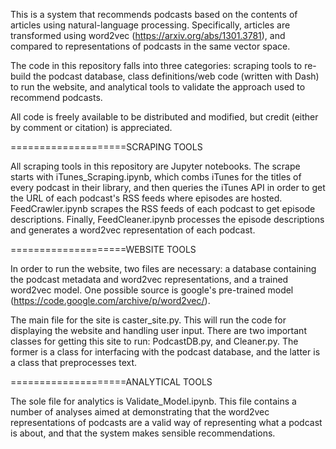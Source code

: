 This is a system that recommends podcasts based on the contents of articles using natural-language processing. Specifically, articles are transformed using word2vec (https://arxiv.org/abs/1301.3781), and compared to representations of podcasts in the same vector space.

The code in this repository falls into three categories: scraping tools to re-build the podcast database, class definitions/web code (written with Dash) to run the website, and analytical tools to validate the approach used to recommend podcasts.

All code is freely available to be distributed and modified, but credit (either by comment or citation) is appreciated.

====================SCRAPING TOOLS

All scraping tools in this repository are Jupyter notebooks. The scrape starts with iTunes_Scraping.ipynb, which combs iTunes for the titles of every podcast in their library, and then queries the iTunes API in order to get the URL of each podcast's RSS feeds where episodes are hosted. FeedCrawler.ipynb scrapes the RSS feeds of each podcast to get episode descriptions. Finally, FeedCleaner.ipynb processes the episode descriptions and generates a word2vec representation of each podcast. 


====================WEBSITE TOOLS

In order to run the website, two files are necessary: a database containing the podcast metadata and word2vec representations, and a trained word2vec model. One possible source is google's pre-trained model (https://code.google.com/archive/p/word2vec/). 

The main file for the site is caster_site.py. This will run the code for displaying the website and handling user input. There are two important classes for getting this site to run: PodcastDB.py, and Cleaner.py. The former is a class for interfacing with the podcast database, and the latter is a class that preprocesses text. 


====================ANALYTICAL TOOLS

The sole file for analytics is Validate_Model.ipynb. This file contains a number of analyses aimed at demonstrating that the word2vec representations of podcasts are a valid way of representing what a podcast is about, and that the system makes sensible recommendations.
